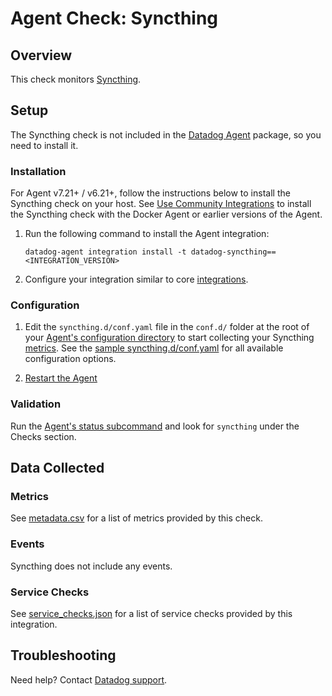 # Agent Check: Syncthing

## Overview

This check monitors [Syncthing][1].

## Setup

The Syncthing check is not included in the [Datadog Agent][2] package, so you need to install it.

### Installation

For Agent v7.21+ / v6.21+, follow the instructions below to install the Syncthing check on your host. See [Use Community Integrations][3] to install the Syncthing check with the Docker Agent or earlier versions of the Agent.

1. Run the following command to install the Agent integration:

   ```shell
   datadog-agent integration install -t datadog-syncthing==<INTEGRATION_VERSION>
   ```

2. Configure your integration similar to core [integrations][4].

### Configuration

1. Edit the `syncthing.d/conf.yaml` file in the `conf.d/` folder at the root of your [Agent's configuration directory][7] to start collecting your Syncthing [metrics](#metrics). See the [sample syncthing.d/conf.yaml][8] for all available configuration options.

2. [Restart the Agent][9]

### Validation

Run the [Agent's status subcommand][10] and look for `syncthing` under the Checks section.

## Data Collected

### Metrics

See [metadata.csv][11] for a list of metrics provided by this check.

### Events

Syncthing does not include any events.

### Service Checks

See [service_checks.json][13] for a list of service checks provided by this integration.

## Troubleshooting

Need help? Contact [Datadog support][12].


[1]: https://syncthing.net/ 
[2]: https://app.datadoghq.com/account/settings#agent
[3]: https://docs.datadoghq.com/agent/guide/use-community-integrations/
[4]: https://docs.datadoghq.com/getting_started/integrations/
[7]: https://docs.datadoghq.com/agent/guide/agent-configuration-files/#agent-configuration-directory
[8]: https://github.com/DataDog/integrations-extras/blob/master/syncthing/datadog_checks/syncthing/data/conf.yaml.example
[9]: https://docs.datadoghq.com/agent/guide/agent-commands/#start-stop-and-restart-the-agent
[10]: https://docs.datadoghq.com/agent/guide/agent-commands/#service-status
[11]: https://github.com/DataDog/integrations-extras/blob/master/syncthing/metadata.csv
[12]: https://docs.datadoghq.com/help/
[13]: https://github.com/DataDog/integrations-extras/blob/master/syncthing/assets/service_checks.json
